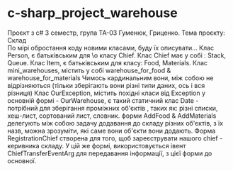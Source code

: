# c-sharp_project_warehouse
Проєкт з c# 3 семестр, група ТА-03 Гуменюк, Гриценко.
Тема проєкту: Склад	    
По мірі обростання коду новими класами, буду їх описувати...
Клас Person, є батьківським для \о класу Chief.
Клас Chief має у собі : Stack<Materials>, Queue<Food>. 
Клас Item, є батьківським для класу: Food, Materials.
Клас mini_warehouses, містить у собі warehouse_for_food & warehouse_for_materials
Чимось кардинальним вони, між собою не відрізняються (тільки зберігають вони різні типи даних, ось і вся різниця)
Клас OurException, містить похідні класи від Exception
у основній формі - OurWarehouse, є такий статичний клас Date - потрібний для зберігання проміжних об'єктів
, таких як: різні списки, хеш-лист, сортований лист, словник.
 форми AddFood & AddMaterials делегують між собою задачу додавання до складу різних об'єктів, з їх назв, можна зрозуміти, які саме вони об'єкти вони додають. 
Форма RegistrationChief створена для того, щоб зареєструвати нашого chief - керивника складу. У цій же формі, використовується івент ChiefTransferEventArg для передавання інформації, з цієї форми до основної.


